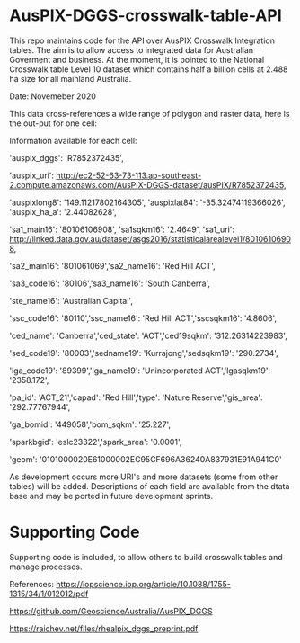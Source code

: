 # AusPIX-DGGS-crosswalk-table-API

This repo maintains code for the API over AusPIX Crosswalk Integration tables.
The aim is to allow access to integrated data for Australian Goverment and business.
At the moment, it is pointed to the National Crosswalk table Level 10 dataset which contains half a billion cells at 2.488 ha size for all mainland Australia.

Date: Novemeber 2020
 
This data cross-references a wide range of polygon and raster data, here is the out-put for one cell:

Information available for each cell:

'auspix_dggs': 'R7852372435',

'auspix_uri': http://ec2-52-63-73-113.ap-southeast-2.compute.amazonaws.com/AusPIX-DGGS-dataset/ausPIX/R7852372435,

'auspixlong8': '149.11217802164305',
'auspixlat84': '-35.32474119366026',
'auspix_ha_a': '2.44082628',

'sa1_main16': '80106106908',
'sa1sqkm16': '2.4649',
'sa1_uri': http://linked.data.gov.au/dataset/asgs2016/statisticalarealevel1/80106106908,

'sa2_main16': '801061069','sa2_name16': 'Red Hill ACT',

'sa3_code16': '80106','sa3_name16': 'South Canberra',

'ste_name16': 'Australian Capital',

'ssc_code16': '80110','ssc_name16': 'Red Hill ACT','sscsqkm16': '4.8606',

'ced_name': 'Canberra','ced_state': 'ACT','ced19sqkm': '312.26314223983',

'sed_code19': '80003','sedname19': 'Kurrajong','sedsqkm19': '290.2734',

'lga_code19': '89399','lga_name19': 'Unincorporated ACT','lgasqkm19': '2358.172',

'pa_id': 'ACT_21','capad': 'Red Hill','type': 'Nature Reserve','gis_area': '292.77767944',

'ga_bomid': '449058','bom_sqkm': '25.227',

'sparkbgid': 'eslc23322','spark_area': '0.0001',

'geom': '0101000020E61000002EC95CF696A36240A837931E91A941C0'

As development occurs more URI's and more datasets (some from other tables) will be added.
Descriptions of each field are available from the dtata base and may be ported in future development sprints.

# Supporting Code
Supporting code is included, to allow others to build crosswalk tables and manage processes.

References:
https://iopscience.iop.org/article/10.1088/1755-1315/34/1/012012/pdf

https://github.com/GeoscienceAustralia/AusPIX_DGGS

https://raichev.net/files/rhealpix_dggs_preprint.pdf
